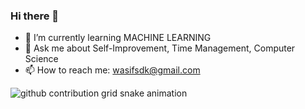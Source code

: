 ### Hi there 👋

- 🌱 I’m currently learning MACHINE LEARNING
- 💬 Ask me about Self-Improvement, Time Management, Computer Science
- 📫 How to reach me: wasifsdk@gmail.com

<picture>
  <source
    media="(prefers-color-scheme: dark)"
    srcset=""
  />
  <source
    media="(prefers-color-scheme: light)"
    srcset="https://tinyurl.com/nhhdm4ww"
  />
  <img
    alt="github contribution grid snake animation"
    src=""
  />
</picture>
